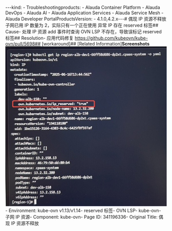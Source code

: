 ---kind:   - Troubleshootingproducts:    - Alauda Container Platform   - Alauda DevOps   - Alauda AI   - Alauda Application Services   - Alauda Service Mesh   - Alauda Developer PortalProductsVersion:   - 4.1.0,4.2.x---<!-- A type of document that involves encountering a fault, diag...it, performing root cause analysis, and providing solutions. --># 偶现 IP 资源不释放子网已用 IP 数量为 2，实际只有一个正在使用 异常 IP 存在 reserved 标签## Cause- 处理 IP 资源 add 事件时查询 OVN LSP 不存在，导致误标记 reserved 标签## Resolution- 应用代码修复 https://github.com/kubeovn/kube-ovn/pull/5698## [workaround]## [Related Information]**Screenshots**![](assets/ou-xian-ip-zi-yuan-bu-shi-fang/image-2025-9-8_16-24-53.png)- Environment: kube-ovn v1.13/v1.14- reserved 标签- OVN LSP- kube-ovn- 子网 IP 资源- Component: kube-ovn- Page ID: 341196336- Original Title: 偶现 IP 资源不释放